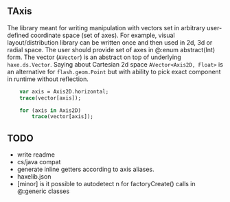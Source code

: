 ## TAxis
The library meant for writing manipulation with vectors set in arbitrary user-defined coordinate space (set of axes).
For example, visual layout/distribution  library can be written once and then used in 2d, 3d or radial space. The user should provide set of axes in @:enum abstract(Int) form.
The vector (```AVector```) is an abstract on top of underlying ```haxe.ds.Vector```. Saying about Cartesian 2d space ```AVector<Axis2D, Float>``` is an alternative for ```flash.geom.Point``` but with ability to pick exact component in runtime without reflection.

```haxe
    var axis = Axis2D.horizontal;
    trace(vector[axis]);
```

```haxe
    for (axis in Axis2D) 
        trace(vector[axis]);
```

## TODO
* write readme
* cs/java compat
* generate inline getters according to axis aliases.
* haxelib.json
* [minor] is it possible to autodetect n for factoryCreate() calls in @:generic classes